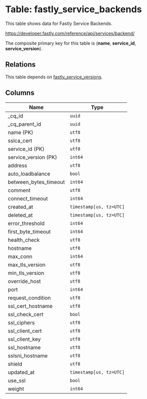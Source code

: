 # Table: fastly_service_backends

This table shows data for Fastly Service Backends.

https://developer.fastly.com/reference/api/services/backend/

The composite primary key for this table is (**name**, **service_id**, **service_version**).

## Relations

This table depends on [fastly_service_versions](fastly_service_versions).

## Columns

| Name          | Type          |
| ------------- | ------------- |
|_cq_id|`uuid`|
|_cq_parent_id|`uuid`|
|name (PK)|`utf8`|
|sslca_cert|`utf8`|
|service_id (PK)|`utf8`|
|service_version (PK)|`int64`|
|address|`utf8`|
|auto_loadbalance|`bool`|
|between_bytes_timeout|`int64`|
|comment|`utf8`|
|connect_timeout|`int64`|
|created_at|`timestamp[us, tz=UTC]`|
|deleted_at|`timestamp[us, tz=UTC]`|
|error_threshold|`int64`|
|first_byte_timeout|`int64`|
|health_check|`utf8`|
|hostname|`utf8`|
|max_conn|`int64`|
|max_tls_version|`utf8`|
|min_tls_version|`utf8`|
|override_host|`utf8`|
|port|`int64`|
|request_condition|`utf8`|
|ssl_cert_hostname|`utf8`|
|ssl_check_cert|`bool`|
|ssl_ciphers|`utf8`|
|ssl_client_cert|`utf8`|
|ssl_client_key|`utf8`|
|ssl_hostname|`utf8`|
|sslsni_hostname|`utf8`|
|shield|`utf8`|
|updated_at|`timestamp[us, tz=UTC]`|
|use_ssl|`bool`|
|weight|`int64`|